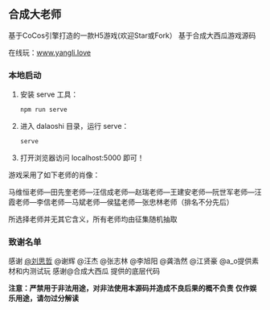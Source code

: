 ## 合成大老师

基于CoCos引擎打造的一款H5游戏(欢迎Star或Fork）
基于合成大西瓜游戏源码

在线玩：www.yangli.love


### 本地启动

1. 安装 serve 工具：

    ```bash
    npm run serve
    ```

2. 进入 dalaoshi 目录，运行 serve：

    ```bash
    serve
    ```
   
3. 打开浏览器访问 localhost:5000 即可！



游戏采用了如下老师的肖像：

马维恒老师—田先奎老师—汪信成老师—赵瑞老师—王建安老师—阮世军老师—汪霞老师—李信老师—马斌老师—侯猛老师—张忠林老师（排名不分先后）

所选择老师并无其它含义，所有老师均由征集随机抽取

### 致谢名单

感谢 [@刘思哲](https://github.com/Ving-Github) @谢辉 @汪杰 @张志林 @李旭阳 @龚浩然 @江贤豪 @a_o提供素材和内测试玩
感谢@合成大西瓜 提供的底层代码

**注意：严禁用于非法用途，对非法使用本源码并造成不良后果的概不负责**
**仅作娱乐用途，请勿过分解读**
